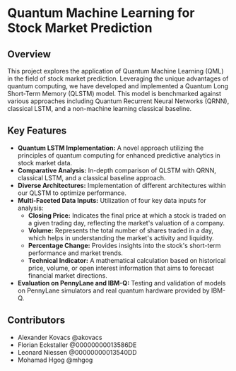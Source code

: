 
# Quantum Machine Learning for Stock Market Prediction

## Overview
This project explores the application of Quantum Machine Learning (QML) in the field of stock market prediction. Leveraging the unique advantages of quantum computing, we have developed and implemented a Quantum Long Short-Term Memory (QLSTM) model. This model is benchmarked against various approaches including Quantum Recurrent Neural Networks (QRNN), classical LSTM, and a non-machine learning classical baseline.

## Key Features
- **Quantum LSTM Implementation:** A novel approach utilizing the principles of quantum computing for enhanced predictive analytics in stock market data.
- **Comparative Analysis:** In-depth comparison of QLSTM with QRNN, classical LSTM, and a classical baseline approach.
- **Diverse Architectures:** Implementation of different architectures within our QLSTM to optimize performance.
- **Multi-Faceted Data Inputs:** Utilization of four key data inputs for analysis:
  - **Closing Price:** Indicates the final price at which a stock is traded on a given trading day, reflecting the market's valuation of a company.
  - **Volume:** Represents the total number of shares traded in a day, which helps in understanding the market's activity and liquidity.
  - **Percentage Change:** Provides insights into the stock's short-term performance and market trends.
  - **Technical Indicator:** A mathematical calculation based on historical price, volume, or open interest information that aims to forecast financial market directions.
- **Evaluation on PennyLane and IBM-Q:** Testing and validation of models on PennyLane simulators and real quantum hardware provided by IBM-Q.

## Contributors
- Alexander Kovacs @akovacs
- Florian Eckstaller @00000000013586DE
- Leonard Niessen @00000000013540DD
- Mohamad Hgog @mhgog
